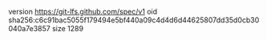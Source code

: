 version https://git-lfs.github.com/spec/v1
oid sha256:c6c91bac5055f179494e5bf440a09c4d4d6d44625807dd35d0cb30040a7e3857
size 1289
